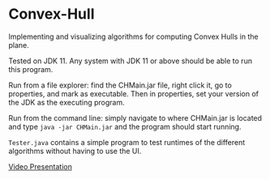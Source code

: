 # Convex-Hull

Implementing and visualizing algorithms for computing Convex Hulls in the plane.

Tested on JDK 11. Any system with JDK 11 or above should be able to run this program.

Run from a file explorer: find the CHMain.jar file, <!-- Change chtest.jar to whatever the final name will be --> right click it, go to properties, and mark as executable. Then in properties, set your version of the JDK as the executing program.

Run from the command line: simply navigate to where CHMain.jar is located and type ```java -jar CHMain.jar``` and the program should start running.

```Tester.java``` contains a simple program to test runtimes of the different algorithms without having to use the UI.

[Video Presentation](https://youtu.be/BCmF2SIZ06M)
